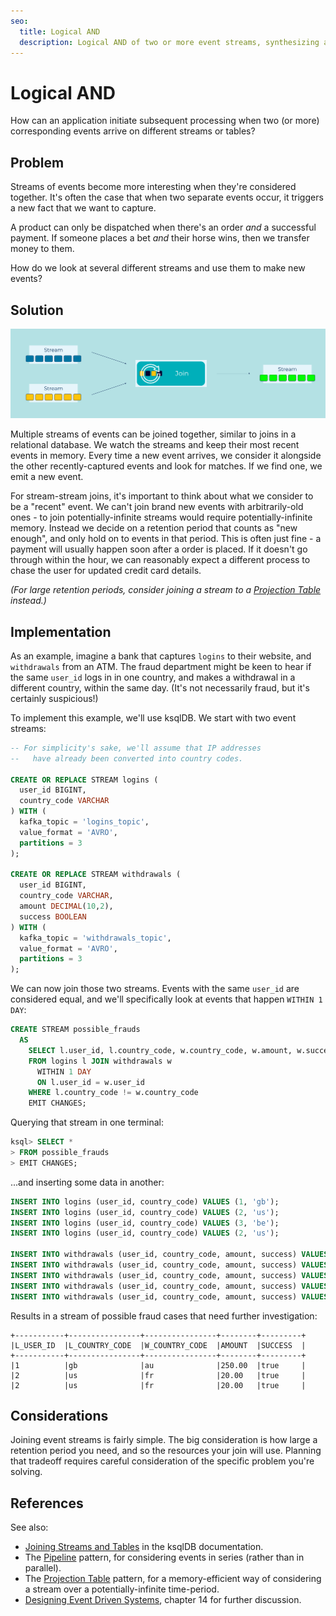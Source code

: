 ```yaml
---
seo:
  title: Logical AND
  description: Logical AND of two or more event streams, synthesizing a new event using stream joins.
---
```


# Logical AND

How can an application initiate subsequent processing when two (or
more) corresponding events arrive on different streams or tables?

## Problem

Streams of events become more interesting when they're considered
together. It's often the case that when two separate events occur, it
triggers a new fact that we want to capture.

A product can only be dispatched when there's an order *and* a
successful payment. If someone places a bet *and* their horse wins,
then we transfer money to them.

How do we look at several different streams and use them to make new
events?

## Solution
![logical AND](../img/logical-and.svg)

Multiple streams of events can be joined together, similar to
joins in a relational database. We watch the streams and
keep their most recent events in memory. Every time a new event
arrives, we consider it alongside the other recently-captured events
and look for matches. If we find one, we emit a new event.

For stream-stream joins, it's important to think about what we
consider to be a "recent" event. We can't join brand new events with
arbitrarily-old ones - to join potentially-infinite streams would
require potentially-infinite memory. Instead we decide on a retention
period that counts as "new enough", and only hold on to events in that
period. This is often just fine - a payment will usually happen soon
after a order is placed. If it doesn't go through within the hour, we
can reasonably expect a different process to chase the user for
updated credit card details.

_(For large retention periods, consider joining a stream to a [Projection Table](../table/projection-table.md) instead.)_


## Implementation

As an example, imagine a bank that captures `logins` to their
website, and `withdrawals` from an ATM. The fraud department
might be keen to hear if the same `user_id` logs in in one country,
and makes a withdrawal in a different country, within the same
day. (It's not necessarily fraud, but it's certainly suspicious!)

To implement this example, we'll use ksqlDB. We start with two event streams:

```sql
-- For simplicity's sake, we'll assume that IP addresses 
--   have already been converted into country codes.

CREATE OR REPLACE STREAM logins (
  user_id BIGINT,
  country_code VARCHAR
) WITH (
  kafka_topic = 'logins_topic',
  value_format = 'AVRO',
  partitions = 3
);

CREATE OR REPLACE STREAM withdrawals (
  user_id BIGINT,
  country_code VARCHAR,
  amount DECIMAL(10,2),
  success BOOLEAN
) WITH (
  kafka_topic = 'withdrawals_topic',
  value_format = 'AVRO',
  partitions = 3
);
```

We can now join those two streams. Events with the same `user_id` are
considered equal, and we'll specifically look at events that happen
`WITHIN 1 DAY`:

```sql
CREATE STREAM possible_frauds
  AS
    SELECT l.user_id, l.country_code, w.country_code, w.amount, w.success
    FROM logins l JOIN withdrawals w
      WITHIN 1 DAY
      ON l.user_id = w.user_id
    WHERE l.country_code != w.country_code
    EMIT CHANGES;
```

Querying that stream in one terminal:

```sql
ksql> SELECT *
> FROM possible_frauds
> EMIT CHANGES;
```

...and inserting some data in another:

```sql
INSERT INTO logins (user_id, country_code) VALUES (1, 'gb');
INSERT INTO logins (user_id, country_code) VALUES (2, 'us');
INSERT INTO logins (user_id, country_code) VALUES (3, 'be');
INSERT INTO logins (user_id, country_code) VALUES (2, 'us');

INSERT INTO withdrawals (user_id, country_code, amount, success) VALUES (1, 'gb', 10.00, true);
INSERT INTO withdrawals (user_id, country_code, amount, success) VALUES (1, 'au', 250.00, true);
INSERT INTO withdrawals (user_id, country_code, amount, success) VALUES (2, 'us', 50.00, true);
INSERT INTO withdrawals (user_id, country_code, amount, success) VALUES (3, 'be', 20.00, true);
INSERT INTO withdrawals (user_id, country_code, amount, success) VALUES (2, 'fr', 20.00, true);
```

Results in a stream of possible fraud cases that need further investigation:

```
+-----------+----------------+----------------+--------+---------+
|L_USER_ID  |L_COUNTRY_CODE  |W_COUNTRY_CODE  |AMOUNT  |SUCCESS  |
+-----------+----------------+----------------+--------+---------+
|1          |gb              |au              |250.00  |true     |
|2          |us              |fr              |20.00   |true     |
|2          |us              |fr              |20.00   |true     |
```

## Considerations

Joining event streams is fairly simple. The big consideration is how
large a retention period you need, and so the resources your join will
use. Planning that tradeoff requires careful consideration of the
specific problem you're solving.

## References

See also: 

* [Joining Streams and Tables](https://docs.ksqldb.io/en/latest/developer-guide/joins/join-streams-and-tables/) in the ksqlDB documentation.
* The [Pipeline](../compositional-patterns/pipeline.md) pattern, for considering events in series (rather than in parallel).
* The [Projection Table](../table/projection-table.md) pattern, for a memory-efficient way of considering a stream over a potentially-infinite time-period.
* [Designing Event Driven Systems](https://www.confluent.io/designing-event-driven-systems/), chapter 14 for further discussion.
